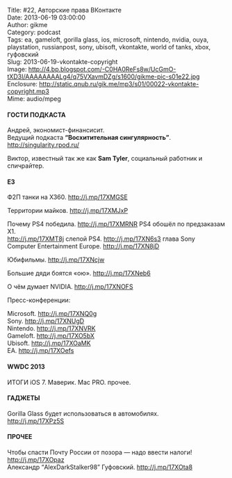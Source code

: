 Title: #22, Авторские права ВКонтакте  
Date: 2013-06-19 03:00:00  
Author: gikme  
Category: podcast  
Tags: ea, gameloft, gorilla glass, ios, microsoft, nintendo, nvidia, ouya, playstation, russianpost, sony, ubisoft, vkontakte, world of tanks, xbox, гуфовский  
Slug: 2013-06-19-vkontakte-copyright  
Image: http://4.bp.blogspot.com/-C0HA0ReFs8w/UcGmO-tXD3I/AAAAAAAALg4/q75VXavmDZg/s1600/gikme-pic-s01e22.jpg  
Enclosure: http://static.qnub.ru/gik.me/mp3/s01/00022-vkontakte-copyright.mp3  
Mime: audio/mpeg

#### ГОСТИ ПОДКАСТА

Андрей, экономист-финансисит.  
Ведущий подкаста **“Восхитительная сингулярность”**.  
<http://singularity.rpod.ru/>

Виктор, известный так же как **Sam Tyler**, социальный работник и  
спичрайтер.

#### E3 

Ф2П танки на X360. <http://j.mp/17XMGSE>

Территории майков. <http://j.mp/17XMJxP> 

Почему PS4 победила. <http://j.mp/17XMRNR> PS4 обошёл по предзаказам X1.  
<http://j.mp/17XMT8j> слепой PS4. <http://j.mp/17XN6s3> глава Sony  
Computer Entertainment Europe. <http://j.mp/17XN8jD> 

Юбифильмы. <http://j.mp/17XNcjw>

Большие дяди боятся «ою». <http://j.mp/17XNeb6>

О чём думает NVIDIA. <http://j.mp/17XNOFS>

Пресс-конференции: 

Microsoft. <http://j.mp/17XNQ0g>  
Sony. <http://j.mp/17XNUgD>  
Nintendo. <http://j.mp/17XNVRK>  
Gameloft. <http://j.mp/17XO5bX>   
Ubisoft. <http://j.mp/17XOaMK>  
EA. <http://j.mp/17XOefs>

#### WWDC 2013

ИТОГИ iOS 7. Маверик. Mac PRO. прочее. 

#### ГАДЖЕТЫ 

<div>

Gorilla Glass будет использоваться в автомобилях.  
<http://j.mp/17XPz5S>

#### ПРОЧЕЕ

Чтобы спасти Почту России от позора — надо ввести налоги!  
<http://j.mp/17XOpaz>  
Александр “AlexDarkStalker98” Гуфовский. <http://j.mp/17XOta8>

</div>

